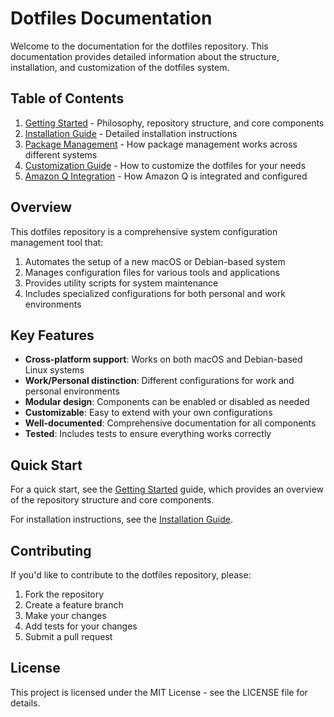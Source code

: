 # Dotfiles Documentation

Welcome to the documentation for the dotfiles repository. This documentation provides detailed information
about the structure, installation, and customization of the dotfiles system.

## Table of Contents

1. [Getting Started](GettingStarted.md) - Philosophy, repository structure, and core components
2. [Installation Guide](InstallationGuide.md) - Detailed installation instructions
3. [Package Management](PackageManagement.md) - How package management works across different systems
4. [Customization Guide](CustomizationGuide.md) - How to customize the dotfiles for your needs
5. [Amazon Q Integration](AmazonQIntegration.md) - How Amazon Q is integrated and configured

## Overview

This dotfiles repository is a comprehensive system configuration management tool that:

1. Automates the setup of a new macOS or Debian-based system
2. Manages configuration files for various tools and applications
3. Provides utility scripts for system maintenance
4. Includes specialized configurations for both personal and work environments

## Key Features

- **Cross-platform support**: Works on both macOS and Debian-based Linux systems
- **Work/Personal distinction**: Different configurations for work and personal environments
- **Modular design**: Components can be enabled or disabled as needed
- **Customizable**: Easy to extend with your own configurations
- **Well-documented**: Comprehensive documentation for all components
- **Tested**: Includes tests to ensure everything works correctly

## Quick Start

For a quick start, see the [Getting Started](GettingStarted.md) guide, which provides an overview of
the repository structure and core components.

For installation instructions, see the [Installation Guide](InstallationGuide.md).

## Contributing

If you'd like to contribute to the dotfiles repository, please:

1. Fork the repository
2. Create a feature branch
3. Make your changes
4. Add tests for your changes
5. Submit a pull request

## License

This project is licensed under the MIT License - see the LICENSE file for details.
